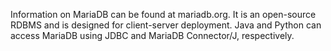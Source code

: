Information on MariaDB can be found at mariadb.org. It is an open-source RDBMS and is designed for client-server deployment. Java and Python can access MariaDB using JDBC and MariaDB Connector/J, respectively.